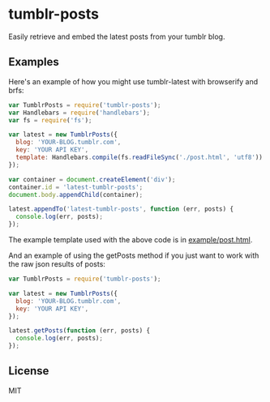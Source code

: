 # tumblr-posts
Easily retrieve and embed the latest posts from your tumblr blog.

## Examples

Here's an example of how you might use tumblr-latest with browserify and brfs:

```js
var TumblrPosts = require('tumblr-posts');
var Handlebars = require('handlebars');
var fs = require('fs');

var latest = new TumblrPosts({
  blog: 'YOUR-BLOG.tumblr.com',
  key: 'YOUR API KEY',
  template: Handlebars.compile(fs.readFileSync('./post.html', 'utf8'))
});

var container = document.createElement('div');
container.id = 'latest-tumblr-posts';
document.body.appendChild(container);

latest.appendTo('latest-tumblr-posts', function (err, posts) {
  console.log(err, posts);
});
```
The example template used with the above code is in [example/post.html](https://github.com/sethvincent/tumblr-posts/blob/master/example/post.html).

And an example of using the getPosts method if you just want to work with the raw json results of posts:

```js
var TumblrPosts = require('tumblr-posts');

var latest = new TumblrPosts({
  blog: 'YOUR-BLOG.tumblr.com',
  key: 'YOUR API KEY',
});

latest.getPosts(function (err, posts) {
  console.log(err, posts);
});
```

## License
MIT
